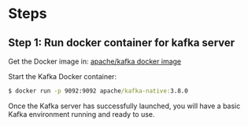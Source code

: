 # Steps
## Step 1: Run docker container for kafka server
Get the Docker image in: [apache/kafka docker image](https://hub.docker.com/layers/apache/kafka/3.8.0/images/sha256-c9aea96a4813e77e703541b1d8f7d58c9ee05b77353da33684db55c840548791)

Start the Kafka Docker container:
```cmd
$ docker run -p 9092:9092 apache/kafka-native:3.8.0
```
Once the Kafka server has successfully launched, you will have a basic Kafka environment running and ready to use.

